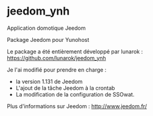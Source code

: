 jeedom_ynh
==========
Application domotique Jeedom

Package Jeedom pour Yunohost

Le package a été entièrement développé par lunarok : https://github.com/lunarok/jeedom_ynh

Je l'ai modifié pour prendre en charge :

- la version 1.131 de Jeedom
- L'ajout de la tâche Jeedom à la crontab
- La modification de la configuration de SSOwat.

Plus d'informations sur Jeedom : http://www.jeedom.fr/
